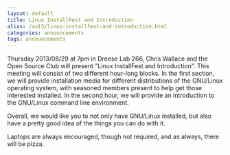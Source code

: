 ```yaml
---
layout: default
title: Linux InstallFest and Introduction
alias: /au13/linux-installfest-and-introduction.html
categories: announcements
tags: announcements
---
```

Thursday 2013/08/29 at 7pm in Dreese Lab 266, Chris Wallace and the Open Source Club will present "Linux InstallFest and Introduction". This meeting will consist of two different hour-long blocks. In the first section, we will provide installation media for different distributions of the GNU/Linux operating system, with seasoned members present to help get those interested installed. In the second hour, we will provide an introduction to the GNU/Linux command line environment.

Overall, we would like you to not only have GNU/Linux installed, but also have a pretty good idea of the things you can do with it.

Laptops are always encouraged, though not required, and as always, there will be pizza.
